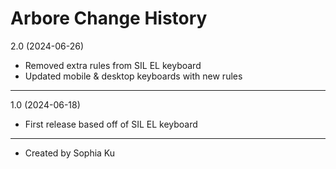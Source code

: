 Arbore Change History
====================

2.0 (2024-06-26)
- Removed extra rules from SIL EL keyboard
- Updated mobile & desktop keyboards with new rules
----------------
1.0 (2024-06-18)
- First release based off of SIL EL keyboard

----------------
* Created by Sophia Ku
